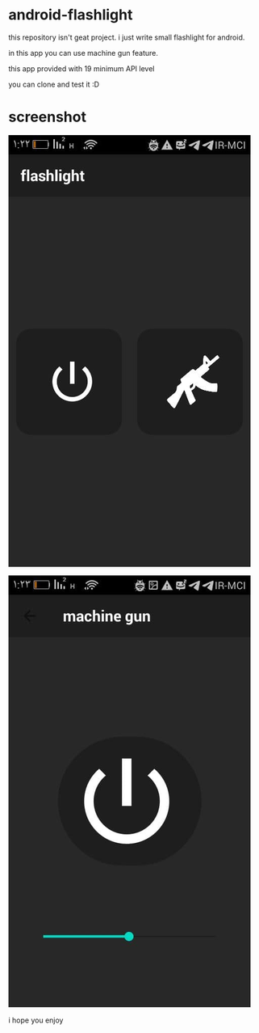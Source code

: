 # android-flashlight
this repository isn't geat project.
i just write small flashlight for android.

in this app you can use machine gun feature.

this app provided with 19 minimum API level

you can clone and test it :D

# screenshot
![Alt text](screenshots/2.png?raw=true "Title")

![Alt text](screenshots/1.png?raw=true "Title")


i hope you enjoy
